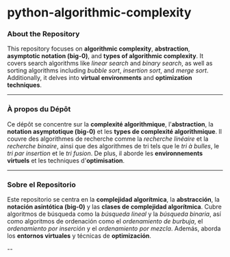 # python-algorithmic-complexity

### About the Repository

This repository focuses on **algorithmic complexity**, **abstraction**, **asymptotic notation (big-0)**, and **types of algorithmic complexity**. It covers search algorithms like *linear search* and *binary search*, as well as sorting algorithms including *bubble sort*, *insertion sort*, and *merge sort*. Additionally, it delves into **virtual environments** and **optimization techniques**.

---

### À propos du Dépôt

Ce dépôt se concentre sur la **complexité algorithmique**, l'**abstraction**, la **notation asymptotique (big-0)** et les **types de complexité algorithmique**. Il couvre des algorithmes de recherche comme la *recherche linéaire* et la *recherche binaire*, ainsi que des algorithmes de tri tels que le *tri à bulles*, le *tri par insertion* et le *tri fusion*. De plus, il aborde les **environnements virtuels** et les techniques d'**optimisation**.

---

### Sobre el Repositorio

Este repositorio se centra en la **complejidad algorítmica**, la **abstracción**, la **notación asintótica (big-0)** y las **clases de complejidad algorítmica**. Cubre algoritmos de búsqueda como la *búsqueda lineal* y la *búsqueda binaria*, así como algoritmos de ordenación como el *ordenamiento de burbuja*, el *ordenamiento por inserción* y el *ordenamiento por mezcla*. Además, aborda los **entornos virtuales** y técnicas de **optimización**.

--

